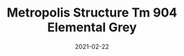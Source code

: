 ---
tags: 
  - "To Market"
  - "Rubber Flooring"
  - "Metropolis"
title: "Metropolis Structure Tm 904 Elemental Grey"
designer: "To Market"
image_primary: "img/Structure_Elemental%20Grey%20TM904.jpg"
href: "https://www.tomkt.com/atmosphere-metropolis-swatches"
description: "Straight%20Edge%20Tile%3A%2038%22%20x%2038%22%20Interlocking%20Tile%3A%2037%22%20x%2037%22"
category: "rubber-flooring-metropolis"
subtitle: ""
manufacturer: "ToMarket"
slug: "/manufacturers/tomarket/rubber-flooring-metropolis/to-market-metropolis-structure-tm-904-elemental-grey"
date: "2021-02-22"
---